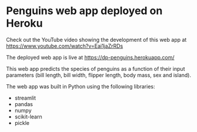 # Penguins web app deployed on Heroku

Check out the YouTube video showing the development of this web app at https://www.youtube.com/watch?v=Eai1jaZrRDs

The deployed web app is live at https://dp-penguins.herokuapp.com/

This web app predicts the species of penguins as a function of their input parameters (bill length, bill width, flipper length, body mass, sex and island).

The web app was built in Python using the following libraries:
* streamlit
* pandas
* numpy
* scikit-learn
* pickle
